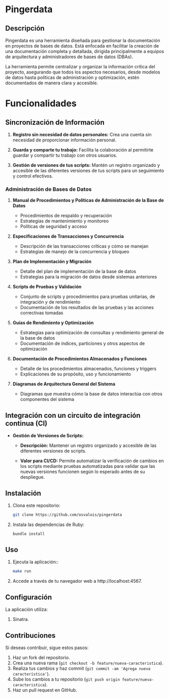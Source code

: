# Pingerdata

## Descripción
   Pingerdata es una herramienta diseñada para gestionar la documentación en proyectos de bases de datos. Está enfocada en facilitar la creación de una documentación completa y detallada, dirigida principalmente a equipos de arquitectura y administradores de bases de datos (DBAs).

   La herramienta permite centralizar y organizar la información crítica del proyecto, asegurando que todos los aspectos necesarios, desde modelos de datos hasta políticas de administración y optimización, estén documentados de manera clara y accesible.

# Funcionalidades
## Sincronización de Información

1. **Registro sin necesidad de datos personales:** Crea una cuenta sin necesidad de proporcionar información personal.

2. **Guarda y comparte tu trabajo:** Facilita la colaboración al permitirte guardar y compartir tu trabajo con otros usuarios.

3. **Gestión de versiones de tus scripts:** Mantén un registro organizado y accesible de las diferentes versiones de tus scripts para un seguimiento y control efectivos.


### Administración de Bases de Datos

1. **Manual de Procedimientos y Políticas de Administración de la Base de Datos**
   - Procedimientos de respaldo y recuperación
   - Estrategias de mantenimiento y monitoreo
   - Políticas de seguridad y acceso

2. **Especificaciones de Transacciones y Concurrencia**
   - Descripción de las transacciones críticas y cómo se manejan
   - Estrategias de manejo de la concurrencia y bloqueo

3. **Plan de Implementación y Migración**
   - Detalle del plan de implementación de la base de datos
   - Estrategias para la migración de datos desde sistemas anteriores

4. **Scripts de Pruebas y Validación**
   - Conjunto de scripts y procedimientos para pruebas unitarias, de integración y de rendimiento
   - Documentación de los resultados de las pruebas y las acciones correctivas tomadas

5. **Guías de Rendimiento y Optimización**
   - Estrategias para optimización de consultas y rendimiento general de la base de datos
   - Documentación de índices, particiones y otros aspectos de optimización

6. **Documentación de Procedimientos Almacenados y Funciones**
   - Detalle de los procedimientos almacenados, funciones y triggers
   - Explicaciones de su propósito, uso y funcionamiento

7. **Diagramas de Arquitectura General del Sistema**
   - Diagramas que muestra cómo la base de datos interactúa con otros componentes del sistema

## Integración con un circuito de integración continua (CI)

- **Gestión de Versiones de Scripts:**
  
  - **Descripción:** Mantener un registro organizado y accesible de las diferentes versiones de scripts.
  
  - **Valor para CI/CD:** Permite automatizar la verificación de cambios en los scripts mediante pruebas automatizadas para validar que las nuevas versiones funcionen según lo esperado antes de su despliegue.

## Instalación
1. Clona este repositorio:
   ```sh
   git clone https://github.com/osvalois/pingerdata
2. Instala las dependencias de Ruby:
   ```sh
   bundle install

## Uso
1. Ejecuta la aplicación::
   ```sh
   make run
2. Accede a través de tu navegador web a http://localhost:4567.

## Configuración

La aplicación utiliza:
1. Sinatra.

## Contribuciones

Si deseas contribuir, sigue estos pasos:

1. Haz un fork del repositorio.
2. Crea una nueva rama (`git checkout -b feature/nueva-caracteristica`).
3. Realiza tus cambios y haz commit (`git commit -am 'Agrega nueva característica'`).
4. Sube los cambios a tu repositorio (`git push origin feature/nueva-caracteristica`).
5. Haz un pull request en GitHub.
